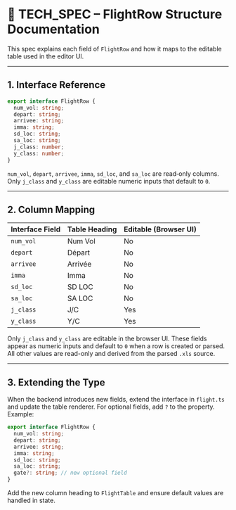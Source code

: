 # 📄 TECH_SPEC – FlightRow Structure Documentation

This spec explains each field of `FlightRow` and how it maps to the editable table used in the editor UI.

---

## 1. Interface Reference

```ts
export interface FlightRow {
  num_vol: string;
  depart: string;
  arrivee: string;
  imma: string;
  sd_loc: string;
  sa_loc: string;
  j_class: number;
  y_class: number;
}
```

`num_vol`, `depart`, `arrivee`, `imma`, `sd_loc`, and `sa_loc` are read‑only columns.
Only `j_class` and `y_class` are editable numeric inputs that default to `0`.

---

## 2. Column Mapping

| Interface Field | Table Heading | Editable (Browser UI) |
| --------------- | ------------- | --------------------- |
| `num_vol`       | Num Vol       | No                    |
| `depart`        | Départ        | No                    |
| `arrivee`       | Arrivée       | No                    |
| `imma`          | Imma          | No                    |
| `sd_loc`        | SD LOC        | No                    |
| `sa_loc`        | SA LOC        | No                    |
| `j_class`       | J/C           | Yes                   |
| `y_class`       | Y/C           | Yes                   |

Only `j_class` and `y_class` are editable in the browser UI. These fields appear as numeric inputs and default to `0` when a row is created or parsed. All other values are read-only and derived from the parsed `.xls` source.

---

## 3. Extending the Type

When the backend introduces new fields, extend the interface in `flight.ts` and update the table renderer. For optional fields, add `?` to the property. Example:

```ts
export interface FlightRow {
  num_vol: string;
  depart: string;
  arrivee: string;
  imma: string;
  sd_loc: string;
  sa_loc: string;
  gate?: string; // new optional field
}
```

Add the new column heading to `FlightTable` and ensure default values are handled in state.
